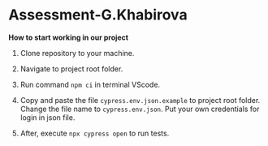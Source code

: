 # Assessment-G.Khabirova

**How to start working in our project**

1. Clone repository to your machine.

2. Navigate to project root folder.

3. Run command ```npm ci``` in terminal VScode.

4. Copy and paste the file ```cypress.env.json.example``` to project root folder. Сhange the file name to ```cypress.env.json```. Put your own credentials for login in json file.

5. After, execute ```npx cypress open```  to run tests.

